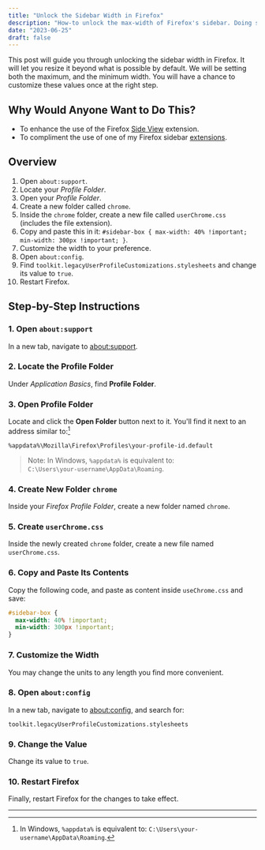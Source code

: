 ```yaml
---
title: "Unlock the Sidebar Width in Firefox"
description: "How-to unlock the max-width of Firefox's sidebar. Doing so net's you a better experience when using extensions within the sidebar."
date: "2023-06-25"
draft: false
---
```


<!-- <div>
<img src="https://bear-images.sfo2.cdn.digitaloceanspaces.com/database-1718597465-0.jpg" alt="ssd drive" id="post-image" style="border:none;" />
<p id="image-alt-text">Photo by <a href="https://unsplash.com/@rubaitulazad?utm_content=creditCopyText&utm_medium=referral&utm_source=unsplash">Rubaitul Azad</a> on <a href="https://unsplash.com/photos/logo-4xmVvHRioKg?utm_content=creditCopyText&utm_medium=referral&utm_source=unsplash">Unsplash</a></p>
</div> -->

This post will guide you through unlocking the sidebar width in Firefox. It will let you resize it beyond what is possible by default. We will be setting both the maximum, and the minimum width. You will have a chance to customize these values once at the right step.

## Why Would Anyone Want to Do This?

- To enhance the use of the Firefox [Side View](https://addons.mozilla.org/en-US/firefox/addon/side-view/) extension.
- To compliment the use of one of my Firefox sidebar [extensions](https://addons.mozilla.org/en-US/firefox/user/17772574/).

## Overview

1. Open `about:support`.
2. Locate your _Profile Folder_.
3. Open your _Profile Folder_.
4. Create a new folder called `chrome`.
5. Inside the `chrome` folder, create a new file called `userChrome.css` (includes the file extension).
6. Copy and paste this in it: `#sidebar-box { max-width: 40% !important; min-width: 300px !important; }`.
7. Customize the width to your preference.
8. Open `about:config`.
9. Find `toolkit.legacyUserProfileCustomizations.stylesheets` and change its value to `true`.
10. Restart Firefox.

## Step-by-Step Instructions

### 1. Open `about:support`

In a new tab, navigate to <about:support>.

### 2. Locate the Profile Folder

Under _Application Basics_, find **Profile Folder**.

### 3. Open Profile Folder

Locate and click the **Open Folder** button next to it. You'll find it next to an address similar to:[^1]

```plaintext
%appdata%\Mozilla\Firefox\Profiles\your-profile-id.default
```

> Note: In Windows, `%appdata%` is equivalent to:  
> `C:\Users\your-username\AppData\Roaming`.

### 4. Create New Folder `chrome`

Inside your _Firefox Profile Folder_, create a new folder named `chrome`.

### 5. Create `userChrome.css`

Inside the newly created `chrome` folder, create a new file named `userChrome.css`.

### 6. Copy and Paste Its Contents

Copy the following code, and paste as content inside `useChrome.css` and save:

```css
#sidebar-box {
  max-width: 40% !important;
  min-width: 300px !important;
}
```

### 7. Customize the Width

You may change the units to any length you find more convenient.

### 8. Open `about:config`

In a new tab, navigate to [about:config](about:config), and search for:

```
toolkit.legacyUserProfileCustomizations.stylesheets
```

### 9. Change the Value

Change its value to `true`.

### 10. Restart Firefox

Finally, restart Firefox for the changes to take effect.

---
[^1]: In Windows, `%appdata%` is equivalent to: `C:\Users\your-username\AppData\Roaming`.
